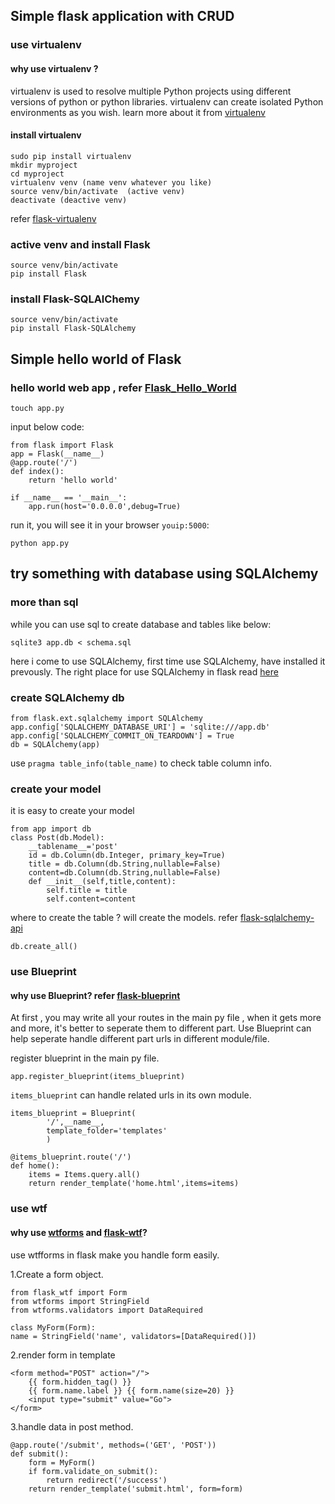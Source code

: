 ## Simple flask application with CRUD
### use virtualenv 
#### why use virtualenv ? 
virtualenv is used to resolve  multiple Python projects using different versions of python or python libraries.
virtualenv can create isolated Python environments as you wish.
learn more about it from [virtualenv](https://virtualenv.readthedocs.org)

#### install virtualenv 

    sudo pip install virtualenv
    mkdir myproject
    cd myproject
    virtualenv venv (name venv whatever you like)
    source venv/bin/activate  (active venv)
    deactivate (deactive venv)

refer [flask-virtualenv](http://flask.pocoo.org/docs/0.10/installation/#virtualenv)

### active venv and install Flask

    source venv/bin/activate 
    pip install Flask 

### install Flask-SQLAlChemy

    source venv/bin/activate
    pip install Flask-SQLAlchemy

## Simple hello world of Flask
### hello world web app , refer [Flask_Hello_World](http://flask.pocoo.org/docs/0.10/quickstart/)

    touch app.py

input below code:

    from flask import Flask
    app = Flask(__name__)
    @app.route('/')
    def index():
        return 'hello world'

    if __name__ == '__main__':
        app.run(host='0.0.0.0',debug=True)

run it, you will see it in your browser `youip:5000`:

    python app.py
## try something with database using SQLAlchemy

### more than sql

while you can use sql to create database and tables like below:

    sqlite3 app.db < schema.sql

here i come to use SQLAlchemy, first time use SQLAlchemy, have installed it prevously.
The right place for use SQLAlchemy in flask read [here](http://flask-sqlalchemy.pocoo.org/)

### create SQLAlchemy  db

    from flask.ext.sqlalchemy import SQLAlchemy
    app.config['SQLALCHEMY_DATABASE_URI'] = 'sqlite:///app.db'
    app.config['SQLALCHEMY_COMMIT_ON_TEARDOWN'] = True
    db = SQLAlchemy(app)

use `pragma table_info(table_name)` to check table column info.

### create your model 
it is easy to create your model 

    from app import db
    class Post(db.Model):
        __tablename__='post'
        id = db.Column(db.Integer, primary_key=True)
        title = db.Column(db.String,nullable=False)
        content=db.Column(db.String,nullable=False)
        def __init__(self,title,content):
            self.title = title
            self.content=content

where to create the table ? will create the models. refer [flask-sqlalchemy-api](http://flask-sqlalchemy.pocoo.org/2.1/api/)

    db.create_all()

### use Blueprint
#### why use Blueprint? refer [flask-blueprint](http://flask.pocoo.org/docs/0.10/blueprints/)

At first , you may write all your routes in the main py file , when it gets more and more, it's better to seperate them to different part.
Use Blueprint can help seperate handle different part urls in different module/file.

register blueprint in the main py file.

    app.register_blueprint(items_blueprint)

`items_blueprint` can handle related urls in its own module.

    items_blueprint = Blueprint(
            '/',__name__,
            template_folder='templates'
            )

    @items_blueprint.route('/')
    def home():
        items = Items.query.all()
        return render_template('home.html',items=items)
### use wtf 
#### why use [wtforms](http://wtforms.readthedocs.org/)  and [flask-wtf](http://flask-wtf.readthedocs.org/)? 

use wtfforms in flask make you handle form easily.

1.Create a form object.

    from flask_wtf import Form
    from wtforms import StringField
    from wtforms.validators import DataRequired

    class MyForm(Form):
    name = StringField('name', validators=[DataRequired()])

2.render form in template

    <form method="POST" action="/">
        {{ form.hidden_tag() }}
        {{ form.name.label }} {{ form.name(size=20) }}
        <input type="submit" value="Go">
    </form>

3.handle data in post method.

    @app.route('/submit', methods=('GET', 'POST'))
    def submit():
        form = MyForm()
        if form.validate_on_submit():
            return redirect('/success')
        return render_template('submit.html', form=form)
